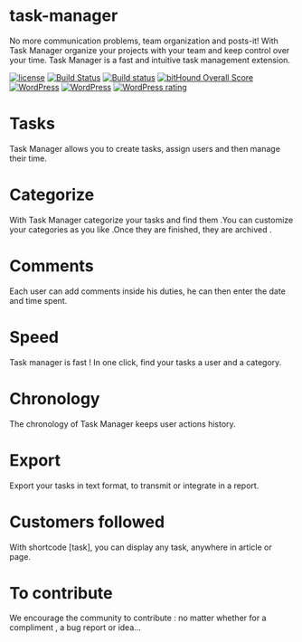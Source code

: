 # task-manager

No more communication problems, team organization and posts-it!
With Task Manager organize your projects with your team and keep control over your time.
Task Manager is a fast and intuitive task management extension.

[![license](https://img.shields.io/:license-gplv2-blue.svg)](https://github.com/Eoxia/task-manager/blob/master/LICENSE.md)
[![Build Status](https://img.shields.io/travis/Eoxia/task-manager/master.svg?label=Linux)](https://travis-ci.org/Eoxia/task-manager)
[![Build status](https://ci.appveyor.com/api/projects/status/6r0poqodskk8tdv2?svg=true)](https://ci.appveyor.com/project/jimmyeoxia/task-manager)
[![bitHound Overall Score](https://www.bithound.io/github/Eoxia/task-manager/badges/score.svg)](https://www.bithound.io/github/Eoxia/task-manager)
[![WordPress](https://img.shields.io/wordpress/plugin/v/task-manager.svg?maxAge=2592000)](https://wordpress.org/plugins/task-manager/)
[![WordPress](https://img.shields.io/wordpress/v/task-manager.svg?maxAge=2592000)](https://wordpress.org/plugins/task-manager/)
[![WordPress rating](https://img.shields.io/wordpress/plugin/r/task-manager.svg?maxAge=2592000)](https://wordpress.org/plugins/task-manager/)

# Tasks
Task Manager allows you to create tasks, assign users and then manage their time.

# Categorize
With Task Manager categorize your tasks and find them .You can customize your categories as you like .Once they are finished, they are archived .

# Comments
Each user can add comments inside his duties, he can then enter the date and time spent.

# Speed
Task manager is fast ! In one click, find your tasks a user and a category.

# Chronology
The chronology of Task Manager keeps user actions history.

# Export
Export your tasks in text format, to transmit or integrate in a report.

# Customers followed
With shortcode [task], you can display any task, anywhere in article or page.

# To contribute
We encourage the community to contribute : no matter whether for a compliment , a bug report or idea...
